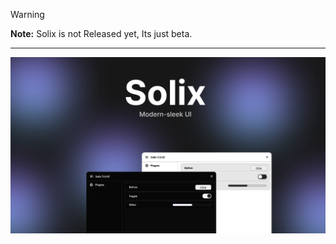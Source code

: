 > [!WARNING]
> **Note:** Solix is not Released yet, Its just beta.

---

![Solix UI](https://raw.githubusercontent.com/0bl1v/Solix/refs/heads/main/images/thumbnail.png)
